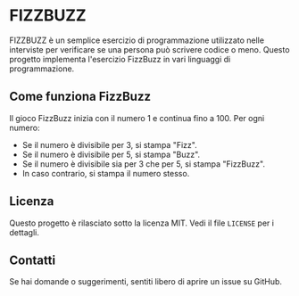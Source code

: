 # FIZZBUZZ

FIZZBUZZ è un semplice esercizio di programmazione utilizzato nelle interviste per verificare se una persona può scrivere codice o meno. 
Questo progetto implementa l'esercizio FizzBuzz in vari linguaggi di programmazione.

## Come funziona FizzBuzz

Il gioco FizzBuzz inizia con il numero 1 e continua fino a 100. Per ogni numero:

- Se il numero è divisibile per 3, si stampa "Fizz".
- Se il numero è divisibile per 5, si stampa "Buzz".
- Se il numero è divisibile sia per 3 che per 5, si stampa "FizzBuzz".
- In caso contrario, si stampa il numero stesso.

## Licenza

Questo progetto è rilasciato sotto la licenza MIT. Vedi il file `LICENSE` per i dettagli.

## Contatti

Se hai domande o suggerimenti, sentiti libero di aprire un issue su GitHub.
